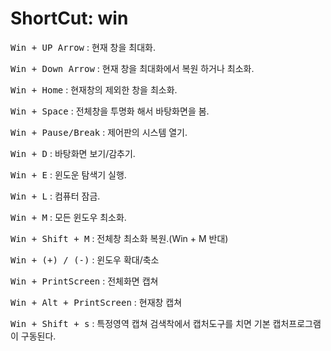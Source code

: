 # ShortCut: win
<kbd>Win + UP Arrow</kbd> : 현재 창을 최대화. 

<kbd>Win + Down Arrow</kbd> : 현재 창을 최대화에서 복원 하거나 최소화.

<kbd>Win + Home</kbd> : 현재창의 제외한 창을 최소화.

<kbd>Win + Space</kbd> : 전체창을 투명화 해서 바탕화면을 봄.

<kbd>Win + Pause/Break</kbd> : 제어판의 시스템 열기. 

<kbd>Win + D</kbd> : 바탕화면 보기/감추기. 

<kbd>Win + E</kbd> : 윈도운 탐색기 실행.

<kbd>Win + L</kbd> :  컴퓨터 잠금.

<kbd>Win + M</kbd> : 모든 윈도우 최소화.

<kbd>Win + Shift + M</kbd> : 전체창 최소화 복원.(Win + M 반대) 

<kbd>Win + (+) / (-)</kbd> : 윈도우 확대/축소

<kbd>Win + PrintScreen</kbd> : 전체화면 캡쳐

<kbd>Win + Alt + PrintScreen</kbd> : 현재창 캡쳐

<kbd>Win + Shift + s</kbd> : 특정영역 캡쳐 검색착에서 캡처도구를 치면 기본 캡처프로그램이 구동된다.